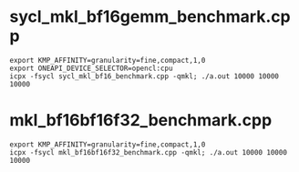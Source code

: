 # sycl_mkl_bf16gemm_benchmark.cpp
```
export KMP_AFFINITY=granularity=fine,compact,1,0
export ONEAPI_DEVICE_SELECTOR=opencl:cpu
icpx -fsycl sycl_mkl_bf16_benchmark.cpp -qmkl; ./a.out 10000 10000 10000
```

# mkl_bf16bf16f32_benchmark.cpp
```
export KMP_AFFINITY=granularity=fine,compact,1,0
icpx -fsycl mkl_bf16bf16f32_benchmark.cpp -qmkl; ./a.out 10000 10000 10000
```

